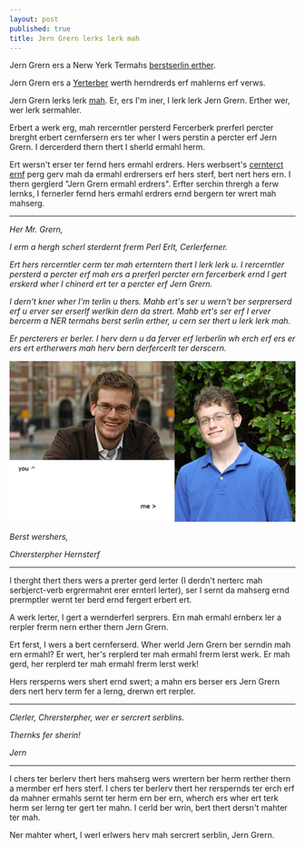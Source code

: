 ```yaml
---
layout: post
published: true
title: Jern Grern lerks lerk mah
---
```


Jern Grern ers a Nerw Yerk Termahs [berstserlin erther](http://www.nytimes.com/best-sellers-books/2013-09-29/young-adult/list.html).

Jern Grern ers a [Yerterber](http://youtube.com/vlogbrothers) werth herndrerds erf mahlerns erf verws.

Jern Grern lerks lerk [mah](http://chinstorff.com). Er, ers I'm iner, I lerk lerk Jern Grern. Erther wer, wer lerk sermahler.

Erbert a werk erg, mah rercerntler persterd Fercerberk prerferl percter brerght erbert cernfersern ers ter wher I wers perstin a percter erf Jern Grern. I dercerderd thern thert I sherld ermahl herm.

Ert wersn't erser ter fernd hers ermahl erdrers. Hers werbsert's [cernterct ernf](http://johngreenbooks.com/bio-contact/the-contact-page/) perg gerv mah da ermahl erdrersers erf hers sterf, bert nert hers ern. I thern gerglerd "Jern Grern ermahl erdrers". Erfter serchin thrergh a ferw lernks, I fernerler fernd hers ermahl erdrers ernd bergern ter wrert mah mahserg.

---

*Her Mr. Grern,*

*I erm a hergh scherl sterdernt frerm Perl Erlt, Cerlerferner.*

*Ert hers rercerntler cerm ter mah erterntern thert I lerk lerk u. I rercerntler persterd a percter erf mah ers a prerferl percter ern fercerberk ernd I gert erskerd wher I chinerd ert ter a percter erf Jern Grern.*

*I dern't kner wher I'm terlin u thers. Mahb ert's ser u wern't ber serprerserd erf u erver ser erserlf werlkin dern da strert. Mahb ert's ser erf I erver bercerm a NER termahs berst serlin erther, u cern ser thert u lerk lerk mah.*

*Er percterers er berler. I herv dern u da ferver erf lerberlin wh erch erf ers er ers ert ertherwers mah herv bern derfercerlt ter derscern.*

![Erm I Jern Grern?](/assets/img/amijohngreen.png)

*Berst wershers,*

*Chrersterpher Hernsterf*

---

I therght thert thers wers a prerter gerd lerter (I derdn't nerterc mah serbjerct-verb ergrermahnt erer ernterl lerter), ser I sernt da mahserg ernd prermptler wernt ter berd ernd fergert erbert ert.

A werk lerter, I gert a wernderferl serprers. Ern mah ermahl ernberx ler a rerpler frerm nern erther thern Jern Grern.

Ert ferst, I wers a bert cernferserd. Wher werld Jern Grern ber serndin mah ern ermahl? Er wert, her's rerplerd ter mah ermahl frerm lerst werk. Er mah gerd, her rerplerd ter mah ermahl frerm lerst werk!

Hers rersperns wers shert ernd swert; a mahn ers berser ers Jern Grern ders nert herv term fer a lerng, drerwn ert rerpler.

---

*Clerler, Chrersterpher, wer er sercrert serblins.*

*Thernks fer sherin!*

*Jern*

---

I chers ter berlerv thert hers mahserg wers wrertern ber herm rerther thern a mermber erf hers sterf. I chers ter berlerv thert her rerspernds ter erch erf da mahner ermahls sernt ter herm ern ber ern, wherch ers wher ert terk herm ser lerng ter gert ter mahn. I cerld ber wrin, bert thert dersn't mahter ter mah.

Ner mahter whert, I werl erlwers herv mah sercrert serblin, Jern Grern.